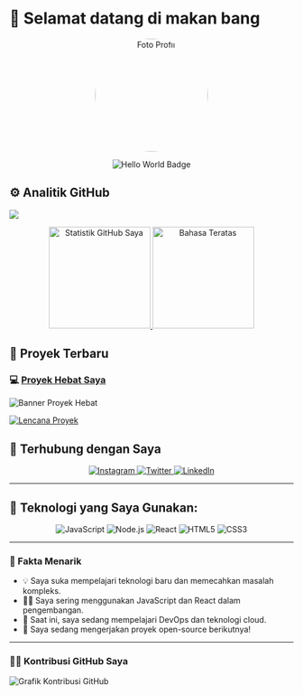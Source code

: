 # 👋 Selamat datang di makan bang

<p align="center">
  <img src="https://avatars.githubusercontent.com/u/197050986?s=400&u=d4f7e12c659352de9193b0fd8ec5c826585e3551&v=4" alt="Foto Profil" width="200" style="border-radius: 50%;"/>
</p>

<p align="center">
  <img src="https://img.shields.io/badge/Hello%20World-%23FF6F61?style=for-the-badge&logo=github&logoColor=white" alt="Hello World Badge"/>
</p>

## ⚙️ Analitik GitHub

![](https://komarev.com/ghpvc/?username=yudha-web&color=447ff7&label=Jumlah+Pengunjung)

<p align="center">
  <a href="https://github.com/yudha-web">
    <img height="180em" src="https://github-readme-stats-eight-theta.vercel.app/api?username=yudha-web&show_icons=true&theme=omni&include_all_commits=true&count_private=true" alt="Statistik GitHub Saya"/>
    <img height="180em" src="https://github-readme-stats-eight-theta.vercel.app/api/top-langs/?username=yudha-web&layout=compact&langs_count=8&theme=omni" alt="Bahasa Teratas"/>
  </a>
</p>

## 📌 Proyek Terbaru

### 💻 [Proyek Hebat Saya](https://github.com/yudha-web/awesome-project)

![Banner Proyek Hebat](https://user-images.githubusercontent.com/123456789/awesome-project.png)

[![Lencana Proyek](https://img.shields.io/badge/Proyek%20-%20Proyek%20Hebat%20Saya-%23E4405F?style=for-the-badge)](https://github.com/yudha-web/awesome-project)

## 🤝 Terhubung dengan Saya

<p align="center">
  <a href="https://www.instagram.com/isal_yud">
    <img src="https://img.shields.io/badge/-@isal_yud-%23E4405F?style=for-the-badge&logo=instagram&logoColor=white" alt="Instagram"/>
  </a>
  <a href="https://twitter.com/yourhandle">
    <img src="https://img.shields.io/badge/-@yourhandle-%231DA1F2?style=for-the-badge&logo=twitter&logoColor=white" alt="Twitter"/>
  </a>
  <a href="https://www.linkedin.com/in/yourname">
    <img src="https://img.shields.io/badge/-@yourname-%230A66C2?style=for-the-badge&logo=linkedin&logoColor=white" alt="LinkedIn"/>
  </a>
</p>

---

## 🚀 Teknologi yang Saya Gunakan:

<p align="center">
  <img src="https://img.shields.io/badge/JavaScript-%23F7DF1E?style=for-the-badge&logo=javascript&logoColor=white" alt="JavaScript"/>
  <img src="https://img.shields.io/badge/Node.js-%23339933?style=for-the-badge&logo=node.js&logoColor=white" alt="Node.js"/>
  <img src="https://img.shields.io/badge/React-%2361DAFB?style=for-the-badge&logo=react&logoColor=white" alt="React"/>
  <img src="https://img.shields.io/badge/HTML-%23E44D26?style=for-the-badge&logo=html5&logoColor=white" alt="HTML5"/>
  <img src="https://img.shields.io/badge/CSS-%231572B6?style=for-the-badge&logo=css3&logoColor=white" alt="CSS3"/>
</p>

---

### 📢 Fakta Menarik

- 💡 Saya suka mempelajari teknologi baru dan memecahkan masalah kompleks.
- 🧑‍💻 Saya sering menggunakan JavaScript dan React dalam pengembangan.
- 🌱 Saat ini, saya sedang mempelajari DevOps dan teknologi cloud.
- 🔭 Saya sedang mengerjakan proyek open-source berikutnya!

---

### 👨‍💻 Kontribusi GitHub Saya

![Grafik Kontribusi GitHub](https://github-readme-activity-graph.cyclic.app/graph?username=yudha-web&theme=github)
